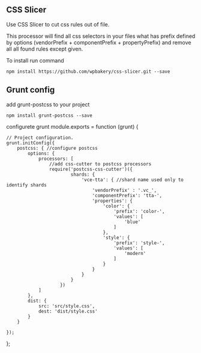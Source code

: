CSS Slicer
-----------

Use CSS Slicer to cut css rules out of file.

This processor will find all css selectors in your files what has prefix defined by options (vendorPrefix + componentPrefix + propertyPrefix) and remove all all found rules except given.


To install run command

    npm install https://github.com/wpbakery/css-slicer.git --save



Grunt config
------------
add grunt-postcss to your project

    npm install grunt-postcss --save



configurete grunt
module.exports = function (grunt) {

    // Project configuration.
    grunt.initConfig({
        postcss: { //configure postcss
            options: {
                processors: [
                    //add css-cutter to postcss processors
                    require('postcss-css-cutter')({
                            shards: {
                                'vce-tta': { //shard name used only to identify shards
                                    'vendorPrefix' : '.vc_',
                                    'componentPrefix': 'tta-',
                                    'properties': {
                                        'color': {
                                            'prefix': 'color-',
                                            'values': [
                                                'blue'
                                            ]
                                        },
                                        'style': {
                                            'prefix': 'style-',
                                            'values': [
                                                'modern'
                                            ]
                                        }
                                    }
                                }
                            }
                        })
                ]
            },
            dist: {
                src: 'src/style.css',
                dest: 'dist/style.css'
            }
        }

    });
};
